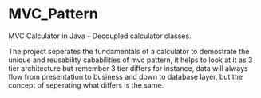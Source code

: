 # MVC_Pattern
MVC Calculator in Java - Decoupled calculator classes.

The project seperates the fundamentals of a calculator to demostrate the unique and reusability cababilities of mvc pattern, it helps
to look at it as 3 tier architecture but remember 3 tier differs for instance, data will always flow from presentation to business and 
down to database layer, but the concept of seperating what differs is the same.
